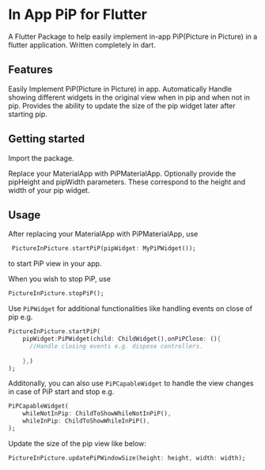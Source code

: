 <!--
This README describes the package. If you publish this package to pub.dev,
this README's contents appear on the landing page for your package.

For information about how to write a good package README, see the guide for
[writing package pages](https://dart.dev/guides/libraries/writing-package-pages).

For general information about developing packages, see the Dart guide for
[creating packages](https://dart.dev/guides/libraries/create-library-packages)
and the Flutter guide for
[developing packages and plugins](https://flutter.dev/developing-packages).
-->
# In App PiP for Flutter

<!-- TODO: Put a short description of the package here that helps potential users
know whether this package might be useful for them. -->

A Flutter Package to help easily implement in-app PiP(Picture in Picture) in a flutter application.
Written completely in dart. 


## Features

<!-- TODO: List what your package can do. Maybe include images, gifs, or videos. -->

Easily Implement PiP(Picture in Picture) in app.
Automatically Handle showing different widgets in the original view when in pip and when not in pip.
Provides the ability to update the size of the pip widget later after starting pip.


## Getting started

<!-- TODO: List prerequisites and provide or point to information on how to
start using the package. -->

Import the package.

Replace your MaterialApp with PiPMaterialApp. Optionally provide the pipHeight and pipWidth parameters.
These correspond to the height and width of your pip widget.


## Usage

<!-- TODO: Include short and useful examples for package users. Add longer examples
to `/example` folder. -->

After replacing your MaterialApp with PiPMaterialApp, use 

```dart
 PictureInPicture.startPiP(pipWidget: MyPiPWidget());
```

to start PiP view in your app.

When you wish to stop PiP, use

```dart
PictureInPicture.stopPiP();
```

Use `PiPWidget` for additional functionalities like handling events on close of pip e.g.

```dart
PictureInPicture.startPiP(
    pipWidget:PiPWidget(child: ChildWidget(),onPiPClose: (){
      //Handle closing events e.g. dispose controllers.
      
    },)
);
```

Additonally, you can also use `PiPCapableWidget` to handle the view changes in case of PiP start and stop e.g.

```dart
PiPCapableWidget(
    whileNotInPip: ChildToShowWhileNotInPiP(),
    whileInPip: ChildToShowWhileInPiP(),
);
```

Update the size of the pip view like below:
```dart
PictureInPicture.updatePiPWindowSize(height: height, width: width);
```


<!--
## Additional information

TODO: Tell users more about the package: where to find more information, how to
contribute to the package, how to file issues, what response they can expect
from the package authors, and more. -->
